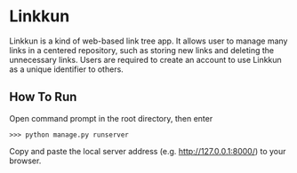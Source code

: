 # Linkkun
Linkkun is a kind of web-based link tree app. It allows user to manage many links in a centered repository, such as storing new links and deleting the unnecessary links. Users are required to create an account to use Linkkun as a unique identifier to others.
## How To Run
Open command prompt in the root directory, then enter <br>
```
>>> python manage.py runserver
```
Copy and paste the local server address (e.g.  http://127.0.0.1:8000/) to your browser.
